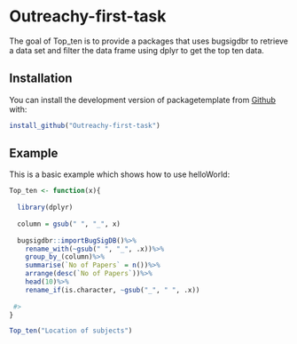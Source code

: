 
<!-- README.md is generated from README.Rmd. Please edit that file -->

# Outreachy-first-task

<!-- badges: start -->
<!-- badges: end -->

The goal of Top_ten is to provide a packages that uses bugsigdbr to retrieve a data set and filter the data frame using dplyr to get the top ten data.

## Installation

You can install the development version of packagetemplate from
[Github](https://github.com) with:

``` r
install_github("Outreachy-first-task")
```

## Example

This is a basic example which shows how to use helloWorld:

``` r
Top_ten <- function(x){
  
  library(dplyr)
  
  column = gsub(" ", "_", x)
  
  bugsigdbr::importBugSigDB()%>%
    rename_with(~gsub(" ", "_", .x))%>%
    group_by_(column)%>%
    summarise(`No of Papers` = n())%>%
    arrange(desc(`No of Papers`))%>%
    head(10)%>%
    rename_if(is.character, ~gsub("_", " ", .x))
    
 #>
}

Top_ten("Location of subjects")


```
